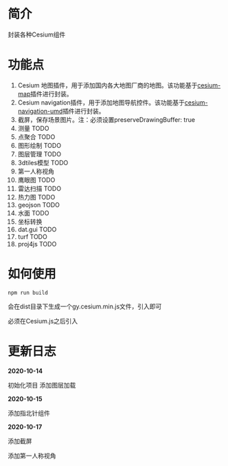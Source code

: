 # 简介
封装各种Cesium组件

# 功能点
1. Cesium 地图插件，用于添加国内各大地图厂商的地图。该功能基于[cesium-map](https://github.com/dvgis/cesium-map)插件进行封装。
2. Cesium navigation插件，用于添加地图导航控件。该功能基于[cesium-navigation-umd](https://github.com/worlddai/cesium-navigation-umd)插件进行封装。
3. 截屏，保存场景图片。注：必须设置preserveDrawingBuffer: true
4. 测量 TODO
5. 点聚合 TODO
6. 图形绘制 TODO
7. 图层管理 TODO
8. 3dtiles模型 TODO
9. 第一人称视角
10. 鹰眼图 TODO
11. 雷达扫描 TODO
12. 热力图 TODO
13. geojson TODO
14. 水面 TODO
15. 坐标转换
16. dat.gui TODO
17. turf TODO
18. proj4js TODO
# 如何使用

```shell
npm run build
```
会在dist目录下生成一个gy.cesium.min.js文件，引入即可

必须在Cesium.js之后引入

# 更新日志

**2020-10-14**

初始化项目
添加图层加载

**2020-10-15**

添加指北针组件

**2020-10-17**

添加截屏

添加第一人称视角
